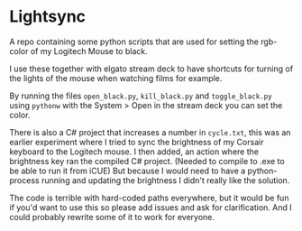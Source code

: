 # Lightsync

A repo containing some python scripts that are used for setting the rgb-color of my Logitech Mouse to black.

I use these together with elgato stream deck to have shortcuts for turning of the lights of the mouse when watching films for example.

By running the files `open_black.py`, `kill_black.py` and `toggle_black.py` using `pythonw` with the System > Open in the stream deck you can set the color.


There is also a C# project that increases a number in `cycle.txt`, this was an earlier experiment where I tried to sync the brightness of my Corsair keyboard to the Logitech mouse. I then added, an action where the brightness key ran the compiled C# project. (Needed to compile to .exe to be able to run it from iCUE)
But because I would need to have a python-process running and updating the brightness I didn't really like the solution.

The code is terrible with hard-coded paths everywhere, but it would be fun if you'd want to use this so please add issues and ask for clarification. And I could probably rewrite some of it to work for everyone.
